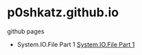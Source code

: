 # p0shkatz.github.io
github pages

* System.IO.File Part 1 [System.IO.File Part 1](https://github.com/p0shkatz/p0shkatz.github.io/blob/master/blog/2019/01/System.IO.File-Part1.md)
